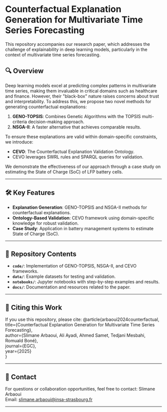 # Counterfactual Explanation Generation for Multivariate Time Series Forecasting  

This repository accompanies our research paper, which addresses the challenge of explainability in deep learning models, particularly in the context of multivariate time series forecasting.  

## 🔍 **Overview**  
Deep learning models excel at predicting complex patterns in multivariate time series, making them invaluable in critical domains such as healthcare and finance. However, their "black-box" nature raises concerns about trust and interpretability. To address this, we propose two novel methods for generating counterfactual explanations:  
1. **GENO-TOPSIS**: Combines Genetic Algorithms with the TOPSIS multi-criteria decision-making approach.  
2. **NSGA-II**: A faster alternative that achieves comparable results.  

To ensure these explanations are valid within domain-specific constraints, we introduce:  
- **CEVO**: The Counterfactual Explanation Validation Ontology.  
- CEVO leverages SWRL rules and SPARQL queries for validation.  

We demonstrate the effectiveness of our approach through a case study on estimating the State of Charge (SoC) of LFP battery cells.  

---

## 🛠️ **Key Features**  
- **Explanation Generation**: GENO-TOPSIS and NSGA-II methods for counterfactual explanations.  
- **Ontology-Based Validation**: CEVO framework using domain-specific knowledge for robust validation.  
- **Case Study**: Application in battery management systems to estimate State of Charge (SoC).  

---

## 📂 **Repository Contents**  
- **`code/`**: Implementation of GENO-TOPSIS, NSGA-II, and CEVO frameworks.  
- **`data/`**: Example datasets for testing and validation.  
- **`notebooks/`**: Jupyter notebooks with step-by-step examples and results.  
- **`docs/`**: Documentation and resources related to the paper.
  
---

## 📄 Citing this Work
If you use this repository, please cite:
@article{arbaoui2024counterfactual,  
  title={Counterfactual Explanation Generation for Multivariate Time Series Forecasting},  
  author={Slimane Arbaoui, Ali Ayadi, Ahmed Samet, Tedjani Mesbahi, Romuald Boné},  
  journal={EGC},  
  year={2025}  
}

---
## 📧 Contact
For questions or collaboration opportunities, feel free to contact:
Slimane Arbaoui  
Email: slimane.arbaoui@insa-strasbourg.fr  

---
